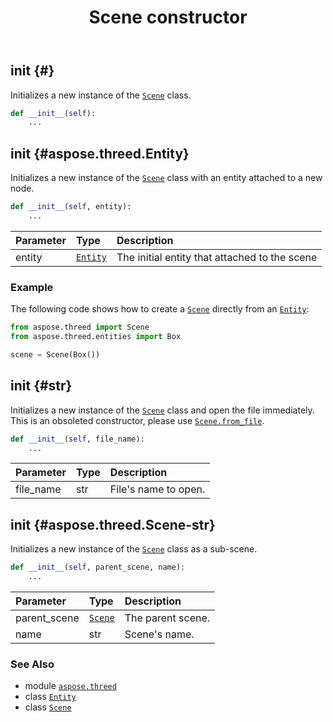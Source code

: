 ﻿---
title: Scene constructor
second_title: Aspose.3D for Python via .NET API References
description: 
type: docs
weight: 10
url: /python-net/aspose.threed/scene/__init__/
is_root: false
---

## __init__ {#}

Initializes a new instance of the [`Scene`](/3d/python-net/aspose.threed/scene) class.



```python
def __init__(self):
    ...
```




## __init__ {#aspose.threed.Entity}

Initializes a new instance of the [`Scene`](/3d/python-net/aspose.threed/scene) class with an entity attached to a new node.



```python
def __init__(self, entity):
    ...
```


| Parameter | Type | Description |
| :- | :- | :- |
| entity | [`Entity`](/3d/python-net/aspose.threed/entity) | The initial entity that attached to the scene |

### Example 


The following code shows how to create a [`Scene`](/3d/python-net/aspose.threed/scene) directly from an [`Entity`](/3d/python-net/aspose.threed/entity):

```python
from aspose.threed import Scene
from aspose.threed.entities import Box

scene = Scene(Box())

```


## __init__ {#str}

Initializes a new instance of the [`Scene`](/3d/python-net/aspose.threed/scene) class and open the file immediately.
This is an obsoleted constructor, please use [`Scene.from_file`](/3d/python-net/aspose.threed/scene/from_file).



```python
def __init__(self, file_name):
    ...
```


| Parameter | Type | Description |
| :- | :- | :- |
| file_name | str | File's name to open. |


## __init__ {#aspose.threed.Scene-str}

Initializes a new instance of the [`Scene`](/3d/python-net/aspose.threed/scene) class as a sub-scene.



```python
def __init__(self, parent_scene, name):
    ...
```


| Parameter | Type | Description |
| :- | :- | :- |
| parent_scene | [`Scene`](/3d/python-net/aspose.threed/scene) | The parent scene. |
| name | str | Scene's name. |



### See Also
* module [`aspose.threed`](../../)
* class [`Entity`](/3d/python-net/aspose.threed/entity)
* class [`Scene`](/3d/python-net/aspose.threed/scene)
